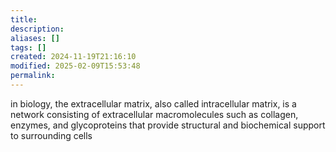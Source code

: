 ```yaml
---
title: 
description: 
aliases: []
tags: []
created: 2024-11-19T21:16:10
modified: 2025-02-09T15:53:48
permalink:
---
```


in biology, the extracellular matrix, also called intracellular matrix, is a network consisting of extracellular macromolecules such as collagen, enzymes, and glycoproteins that provide structural and biochemical support to surrounding cells
